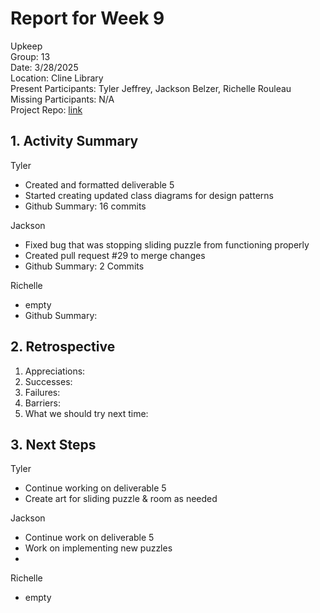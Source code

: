 # Report for Week 9 #
Upkeep <br />
Group: 13<br />
Date: 3/28/2025<br />
Location: Cline Library<br />
Present Participants: Tyler Jeffrey, Jackson Belzer, Richelle Rouleau<br />
Missing Participants: N/A<br />
Project Repo: [link](https://github.com/TJeffrey237/CS386Project.git)

## 1. Activity Summary ##
Tyler
- Created and formatted deliverable 5
- Started creating updated class diagrams for design patterns
- Github Summary: 16 commits

Jackson
- Fixed bug that was stopping sliding puzzle from functioning properly
- Created pull request #29 to merge changes
- Github Summary: 2 Commits

Richelle
- empty
- Github Summary: 

## 2. Retrospective ##
1. Appreciations: 
2. Successes: 
3. Failures: 
4. Barriers: 
5. What we should try next time: 

## 3. Next Steps ##
Tyler
- Continue working on deliverable 5
- Create art for sliding puzzle & room as needed

Jackson 
- Continue work on deliverable 5
- Work on implementing new puzzles
- 

Richelle
- empty
